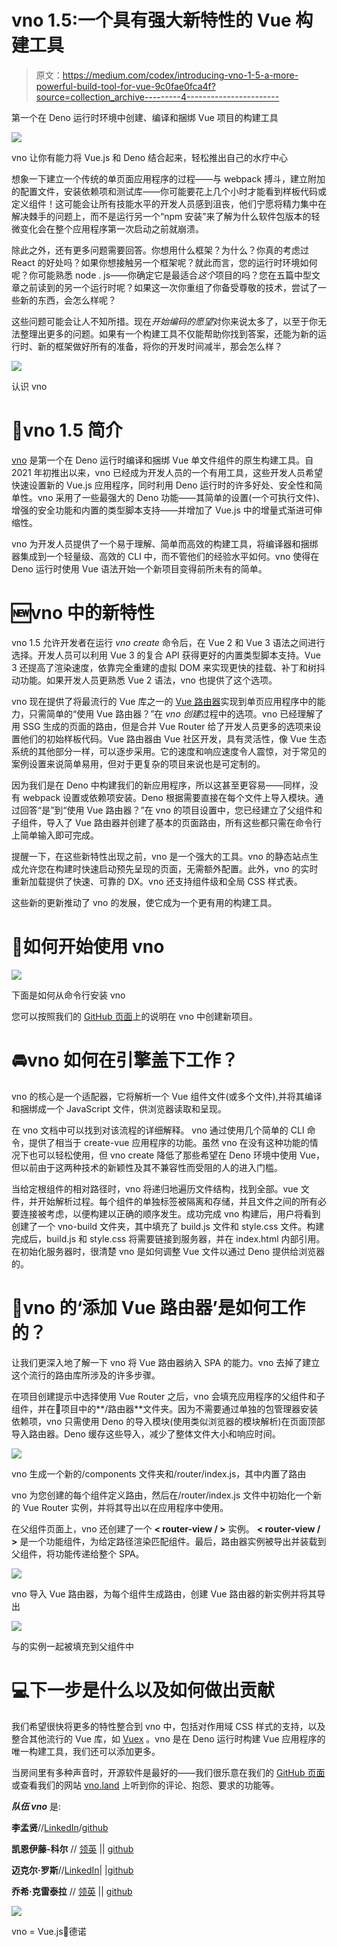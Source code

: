 # vno 1.5:一个具有强大新特性的 Vue 构建工具

> 原文：<https://medium.com/codex/introducing-vno-1-5-a-more-powerful-build-tool-for-vue-9c0fae0fca4f?source=collection_archive---------4----------------------->

第一个在 Deno 运行时环境中创建、编译和捆绑 Vue 项目的构建工具

![](img/3b8158dca416bd5f959e1007dfe5d349.png)

vno 让你有能力将 Vue.js 和 Deno 结合起来，轻松推出自己的水疗中心

想象一下建立一个传统的单页面应用程序的过程——与 webpack 搏斗，建立附加的配置文件，安装依赖项和测试库——你可能要花上几个小时才能看到样板代码或定义组件！这可能会让所有技能水平的开发人员感到沮丧，他们宁愿将精力集中在解决棘手的问题上，而不是运行另一个“npm 安装”来了解为什么软件包版本的轻微变化会在整个应用程序第一次启动之前就崩溃。

除此之外，还有更多问题需要回答。你想用什么框架？为什么？你真的考虑过 React 的好处吗？如果你想接触另一个框架呢？就此而言，您的运行时环境如何呢？你可能熟悉 node . js——你确定它是最适合*这个*项目的吗？您在五篇中型文章之前读到的另一个运行时呢？如果这一次你重组了你备受尊敬的技术，尝试了一些新的东西，会怎么样呢？

这些问题可能会让人不知所措。现在*开始编码的愿望*对你来说太多了，以至于你无法整理出更多的问题。如果有一个构建工具不仅能帮助你找到答案，还能为新的运行时、新的框架做好所有的准备，将你的开发时间减半，那会怎么样？

![](img/097fa64ebd270d10fb454e89aa912b30.png)

认识 vno

# 👋vno 1.5 简介

[vno](https://www.vno.land/) 是第一个在 Deno 运行时编译和捆绑 Vue 单文件组件的原生构建工具。自 2021 年初推出以来，vno 已经成为开发人员的一个有用工具，这些开发人员希望快速设置新的 Vue.js 应用程序，同时利用 Deno 运行时的许多好处、安全性和简单性。vno 采用了一些最强大的 Deno 功能——其简单的设置(一个可执行文件)、增强的安全功能和内置的类型脚本支持——并增加了 Vue.js 中的增量式渐进可伸缩性。

vno 为开发人员提供了一个易于理解、简单而高效的构建工具，将编译器和捆绑器集成到一个轻量级、高效的 CLI 中，而不管他们的经验水平如何。vno 使得在 Deno 运行时使用 Vue 语法开始一个新项目变得前所未有的简单。

# 🆕**vno 中的新特性**

vno 1.5 允许开发者在运行 *vno create* 命令后，在 Vue 2 和 Vue 3 语法之间进行选择。开发人员可以利用 Vue 3 的复合 API 获得更好的内置类型脚本支持。Vue 3 还提高了渲染速度，依靠完全重建的虚拟 DOM 来实现更快的挂载、补丁和树抖动功能。如果开发人员更熟悉 Vue 2 语法，vno 也提供了这个选项。

vno 现在提供了将最流行的 Vue 库之一的 [Vue 路由器](https://router.vuejs.org/)实现到单页应用程序中的能力，只需简单的“使用 Vue 路由器？”在 *vno 创建*过程中的选项。vno 已经理解了用 SSG 生成的页面的路由，但是合并 Vue Router 给了开发人员更多的选项来设置他们的初始样板代码。Vue 路由器由 Vue 社区开发，具有灵活性，像 Vue 生态系统的其他部分一样，可以逐步采用。它的速度和响应速度令人震惊，对于常见的案例设置来说简单易用，但对于更复杂的项目来说也是可定制的。

因为我们是在 Deno 中构建我们的新应用程序，所以这甚至更容易——同样，没有 webpack 设置或依赖项安装。Deno 根据需要直接在每个文件上导入模块。通过回答“是”到“使用 Vue 路由器？”在 vno 的项目设置中，您已经建立了父组件和子组件，导入了 Vue 路由器并创建了基本的页面路由，所有这些都只需在命令行上简单输入即可完成。

提醒一下，在这些新特性出现之前，vno 是一个强大的工具。vno 的静态站点生成允许您在构建时快速启动预先呈现的页面，无需额外配置。此外，vno 的实时重新加载提供了快速、可靠的 DX。vno 还支持组件级和全局 CSS 样式表。

这些新的更新推动了 vno 的发展，使它成为一个更有用的构建工具。

# 🏁如何开始使用 vno

![](img/419318836dfe947ac2708237d79506dd.png)

下面是如何从命令行安装 vno

您可以按照我们的 [GitHub 页面](https://github.com/open-source-labs/vno)上的说明在 vno 中创建新项目。

# 🚘**vno 如何在引擎盖下工作？**

vno 的核心是一个适配器，它将解析一个 Vue 组件文件(或多个文件),并将其编译和捆绑成一个 JavaScript 文件，供浏览器读取和呈现。

在 vno 文档中可以找到对该流程的详细解释。 vno 通过使用几个简单的 CLI 命令，提供了相当于 create-vue 应用程序的功能。虽然 vno 在没有这种功能的情况下也可以轻松使用，但 vno create 降低了那些希望在 Deno 环境中使用 Vue，但以前由于这两种技术的新颖性及其不兼容性而受阻的人的进入门槛。

当给定根组件的相对路径时，vno 将递归地遍历文件结构，找到全部。vue 文件，并开始解析过程。每个组件的单独标签被隔离和存储，并且文件之间的所有必要连接被考虑，以便构建以正确的顺序发生。成功完成 vno 构建后，用户将看到创建了一个 vno-build 文件夹，其中填充了 build.js 文件和 style.css 文件。构建完成后，build.js 和 style.css 将需要链接到服务器，并在 index.html 内部引用。在初始化服务器时，很清楚 vno 是如何调整 Vue 文件以通过 Deno 提供给浏览器的。

# 🔧**vno 的‘添加 Vue 路由器’是如何工作的？**

让我们更深入地了解一下 vno 将 Vue 路由器纳入 SPA 的能力。vno 去掉了建立这个流行的路由库所涉及的许多步骤。

在项目创建提示中选择使用 Vue Router 之后，vno 会填充应用程序的父组件和子组件，并在📁项目中的**/路由器**文件夹。因为不需要通过单独的包管理器安装依赖项，vno 只需使用 Deno 的导入模块(使用类似浏览器的模块解析)在页面顶部导入路由器。Deno 缓存这些导入，减少了整体文件大小和响应时间。

![](img/39a8e6ba5fb7a4cf75f20a825c3a6592.png)

vno 生成一个新的/components 文件夹和/router/index.js，其中内置了路由

vno 为您创建的每个组件定义路由，然后在/router/index.js 文件中初始化一个新的 Vue Router 实例，并将其导出以在应用程序中使用。

在父组件页面上，vno 还创建了一个 **< router-view / >** 实例。 **< router-view / >** 是一个功能组件，为给定路径渲染匹配组件。最后，路由器实例被导出并装载到父组件，将功能传递给整个 SPA。

![](img/4cf880a10bf03caa935276934b6519ab.png)

vno 导入 Vue 路由器，为每个组件生成路由，创建 Vue 路由器的新实例并将其导出

![](img/b3997fdc5c1c5fce6ac1135986d69f85.png)

<router-links>与<router-view>的实例一起被填充到父组件中</router-view></router-links>

# 💻**下一步是什么以及如何做出贡献**

我们希望很快将更多的特性整合到 vno 中，包括对作用域 CSS 样式的支持，以及整合其他流行的 Vue 库，如 [Vuex](https://vuex.vuejs.org/) 。vno 是在 Deno 运行时构建 Vue 应用程序的唯一构建工具，我们还可以添加更多。

当房间里有多种声音时，开源软件是最好的——我们很乐意在我们的 [GitHub 页面](https://github.com/open-source-labs/vno)或查看我们的网站 [vno.land](https://vno.land/) 上听到你的评论、抱怨、要求的功能等。

***队伍 vno*** 是:

**李孟贤**//[LinkedIn](https://www.linkedin.com/in/edwinlee89/)/[github](https://github.com/elcapitan89)

**凯恩伊藤-科尔** // [领英](https://www.linkedin.com/in/kitocole/) || [github](https://github.com/kitocole)

**迈克尔·罗斯**//[LinkedIn](https://www.linkedin.com/in/michaelalross)| |[github](https://github.com/MALRMALR)

**乔希·克雷泰拉** // [领英](https://www.linkedin.com/in/josh-cretella/) || [github](https://github.com/strangesongs)

![](img/b0aeee8bd5b31817d7dae50672a6d867.png)

vno = Vue.js🤝德诺